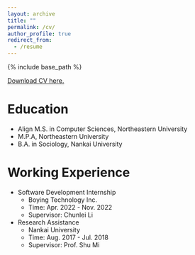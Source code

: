 ```yaml
---
layout: archive
title: ""
permalink: /cv/
author_profile: true
redirect_from:
  - /resume
---
```


{% include base_path %}

<u><a href="https://github.com/liumengyuan1997/liumengyuan1997.github.io/raw/main/files/CV.pdf">Download CV here.</a></u>
<br/>

Education
======
* Align M.S. in Computer Sciences, Northeastern University
* M.P.A, Northeastern University
* B.A. in Sociology, Nankai University

Working Experience
======
* Software Development Internship
  * Boying Technology Inc.
  * Time: Apr. 2022 - Nov. 2022
  * Supervisor: Chunlei Li
* Research Assistance
  * Nankai University
  * Time: Aug. 2017 - Jul. 2018
  * Supervisor: Prof. Shu Mi
